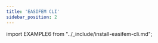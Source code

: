```yaml
---
title: 'EASIFEM CLI'
sidebar_position: 2
---
```


import EXAMPLE6 from "../_include/install-easifem-cli.md";

<EXAMPLE6 />

